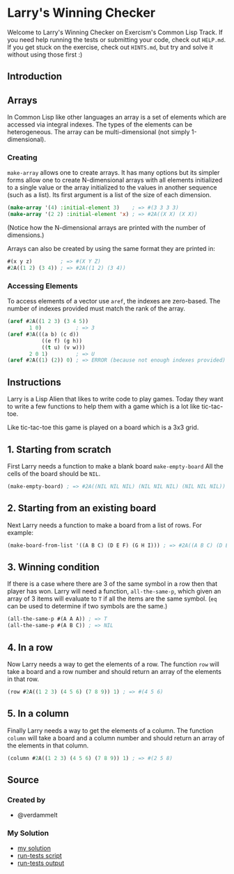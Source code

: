# Larry's Winning Checker

Welcome to Larry's Winning Checker on Exercism's Common Lisp Track.
If you need help running the tests or submitting your code, check out `HELP.md`.
If you get stuck on the exercise, check out `HINTS.md`, but try and solve it without using those first :)

## Introduction

## Arrays

In Common Lisp like other languages an array is a set of elements which are accessed via integral indexes.
The types of the elements can be heterogeneous.
The array can be multi-dimensional (not simply 1-dimensional).

### Creating

`make-array` allows one to create arrays.
It has many options but its simpler forms allow one to create N-dimensional arrays with all elements initialized to a single value or the array initialized to the values in another sequence (such as a list). 
Its first argument is a list of the size of each dimension.

```lisp
(make-array '(4) :initial-element 3)    ; => #(3 3 3 3)
(make-array '(2 2) :initial-element 'x) ; => #2A((X X) (X X))
```

(Notice how the N-dimensional arrays are printed with the number of dimensions.)

Arrays can also be created by using the same format they are printed in: 

```lisp
#(x y z)         ; => #(X Y Z)
#2A((1 2) (3 4)) ; => #2A((1 2) (3 4))
```

### Accessing Elements

To access elements of a vector use `aref`, the indexes are zero-based. 
The number of indexes provided must match the rank of the array.

```lisp
(aref #2A((1 2 3) (3 4 5)) 
       1 0)           ; => 3
(aref #3A(((a b) (c d)) 
           ((e f) (g h)) 
           ((t u) (v w))) 
       2 0 1)         ; => U
(aref #2A((1) (2)) 0) ; => ERROR (because not enough indexes provided)
```

## Instructions

Larry is a Lisp Alien that likes to write code to play games. 
Today they want to write a few functions to help them with a game which is a lot like tic-tac-toe.

Like tic-tac-toe this game is played on a board which is a 3x3 grid.

## 1. Starting from scratch

First Larry needs a function to make a blank board `make-empty-board`
All the cells of the board should be `NIL`.

```lisp
(make-empty-board) ; => #2A((NIL NIL NIL) (NIL NIL NIL) (NIL NIL NIL))
```

## 2. Starting from an existing board

Next Larry needs a function to make a board from a list of rows. 
For example:

```lisp
(make-board-from-list '((A B C) (D E F) (G H I))) ; => #2A((A B C) (D E F) (G H I))
```

## 3. Winning condition

If there is a case where there are 3 of the same symbol in a row then that player has won.
Larry will need a function, `all-the-same-p`, which given an array of 3 items will evaluate to `T` if all the items are the same symbol.
(`eq` can be used to determine if two symbols are the same.)

```lisp
(all-the-same-p #(A A A)) ; => T
(all-the-same-p #(A B C)) ; => NIL
```

## 4. In a row

Now Larry needs a way to get the elements of a row.
The function `row` will take a board and a row number and should return an array of the elements in that row.

```lisp
(row #2A((1 2 3) (4 5 6) (7 8 9)) 1) ; => #(4 5 6)
```

## 5. In a column

Finally Larry needs a way to get the elements of a column.
The function `column` will take a board and a column number and should return an array of the elements in that column.

```lisp
(column #2A((1 2 3) (4 5 6) (7 8 9)) 1) ; => #(2 5 8)
```

## Source

### Created by

- @verdammelt
### My Solution

- [my solution](./larrys-winning-checker.lisp)
- [run-tests script](./run-tests.lisp)
- [run-tests output](./run-tests-lisp.txt)
